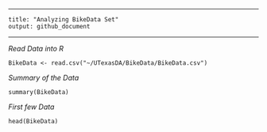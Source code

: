   ---  
    title: "Analyzing BikeData Set"  
    output: github_document
  ---  

*Read Data into R*

```{r}
BikeData <- read.csv("~/UTexasDA/BikeData/BikeData.csv")
```

*Summary of the Data*
```{r BikeData}
summary(BikeData)
```


*First few Data*
```{r}
head(BikeData)
```
